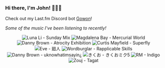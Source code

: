### Hi there, I'm John! 🏄🏻‍♂️

Check out my Last.fm Discord bot [Gowon](http://gowon.ca)!

_Some of the music I've been listening to recently!_


<!-- lastfm -->
<p align="center"><img src="https://lastfm.freetls.fastly.net/i/u/64s/559d868bb41acccac296d4cefbfcc8c3.jpg" title="Luna Li - Sunday Mix"> <img src="https://lastfm.freetls.fastly.net/i/u/64s/c1b18f7dd5f2b262a96288bfa2330ad2.jpg" title="Magdalena Bay - Mercurial World"> <img src="https://lastfm.freetls.fastly.net/i/u/64s/514bed1643432ccf69854d30e35d24ba.jpg" title="Danny Brown - Atrocity Exhibition"> <img src="https://lastfm.freetls.fastly.net/i/u/64s/1a90681a60a14c86cc41592a972e2f9b.png" title="Curtis Mayfield - Superfly"> <img src="https://lastfm.freetls.fastly.net/i/u/64s/d8c03cbd56754800648c399ed4e8a530.jpg" title="Eve - 廻人"> <img src="https://lastfm.freetls.fastly.net/i/u/64s/072b7dfb973e45f7926748f37718a668.jpg" title="Wordburglar - Rapplicable Skills"> <img src="https://lastfm.freetls.fastly.net/i/u/64s/be50332a2a077a99fe5d1f8b8dc10d5b.jpg" title="Danny Brown - uknowhatimsayin¿"> <img src="https://lastfm.freetls.fastly.net/i/u/64s/997119632091e33a645e867b93725f83.jpg" title="きくお - きくおミク5"> <img src="https://lastfm.freetls.fastly.net/i/u/64s/27378cd645051d4c14ea809187bdf43b.jpg" title="RM - Indigo"> <img src="https://lastfm.freetls.fastly.net/i/u/64s/c03191d955136094b3eb6c974342125a.jpg" title="Zouj - Tagat"> </p>
